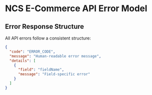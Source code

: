 # NCS E-Commerce API Error Model

## Error Response Structure

All API errors follow a consistent structure:
```json
{
  "code": "ERROR_CODE",
  "message": "Human-readable error message",
  "details": [
    {
      "field": "fieldName",
      "message": "Field-specific error"
    }
  ]
}